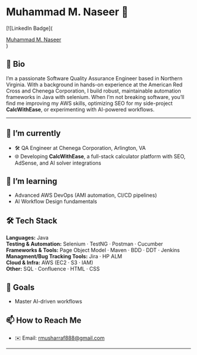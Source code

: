 # Muhammad M. Naseer 👋
[![LinkedIn Badge](<div class="badge-base LI-profile-badge" data-locale="en_US" data-size="medium" data-theme="light" data-type="VERTICAL" data-vanity="muhammad-m-naseer-69b543380" data-version="v1"><a class="badge-base__link LI-simple-link" href="https://www.linkedin.com/in/muhammad-m-naseer-69b543380?trk=profile-badge">Muhammad M. Naseer</a></div>
              )

## 📝 Bio
I’m a passionate Software Quality Assurance Engineer based in Northern Virginia. With a background in hands-on experience at the American Red Cross and Chenega Corporation, I build robust, maintainable automation frameworks in Java with selenium. When I’m not breaking software, you’ll find me improving my AWS skills, optimizing SEO for my side-project **CalcWithEase**, or experimenting with AI-powered workflows.

---

## 🔭 I’m currently
- 🛠️ QA Engineer at Chenega Corporation, Arlington, VA    
- 🌐 Developing **CalcWithEase**, a full-stack calculator platform with SEO, AdSense, and AI solver integrations  

## 🌱 I’m learning
- Advanced AWS DevOps (AMI automation, CI/CD pipelines)  
- AI Workflow Design fundamentals  

## 🛠️ Tech Stack
**Languages:** Java  
**Testing & Automation:** Selenium · TestNG · Postman · Cucumber  
**Frameworks & Tools:** Page Object Model · Maven · BDD · DDT · Jenkins   
**Managment/Bug Tracking Tools:** Jira · HP ALM   
**Cloud & Infra:** AWS (EC2 · S3 · IAM)   
**Other:** SQL · Confluence · HTML · CSS  
 


## 🎯 Goals 
 
- Master AI-driven workflows  

## 📫 How to Reach Me

- ✉️ Email: rmusharraf888@gmail.com   

---
